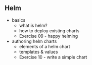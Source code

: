 ## Helm
* basics
  * what is helm?
  * how to deploy existing charts
  * Exercise 09 - happy helming
* authoring helm charts
  * elements of a helm chart
  * templates & values
  * Exercise 10 - write a simple chart
